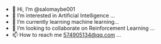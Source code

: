 - 👋 Hi, I’m @salomaybe001
- 👀 I’m interested in Artificial Intelligence ...
- 🌱 I’m currently learning machine learning...
- 💞️ I’m looking to collaborate on Reinforcement Learning ...
- 📫 How to reach me 574905134@qq.com ...

<!---
salomaybe001/salomaybe001 is a ✨ special ✨ repository because its `README.md` (this file) appears on your GitHub profile.
You can click the Preview link to take a look at your changes.
--->
